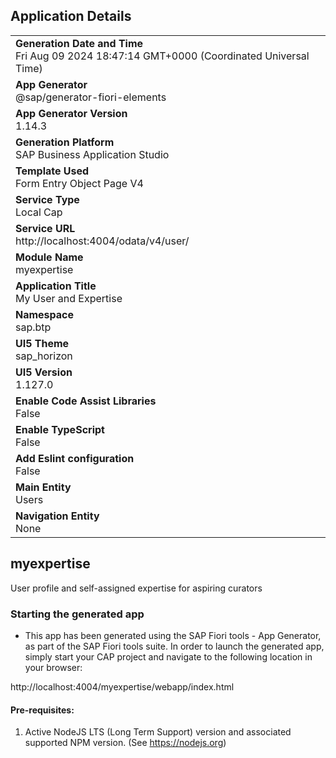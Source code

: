 ## Application Details
|               |
| ------------- |
|**Generation Date and Time**<br>Fri Aug 09 2024 18:47:14 GMT+0000 (Coordinated Universal Time)|
|**App Generator**<br>@sap/generator-fiori-elements|
|**App Generator Version**<br>1.14.3|
|**Generation Platform**<br>SAP Business Application Studio|
|**Template Used**<br>Form Entry Object Page V4|
|**Service Type**<br>Local Cap|
|**Service URL**<br>http://localhost:4004/odata/v4/user/|
|**Module Name**<br>myexpertise|
|**Application Title**<br>My User and Expertise|
|**Namespace**<br>sap.btp|
|**UI5 Theme**<br>sap_horizon|
|**UI5 Version**<br>1.127.0|
|**Enable Code Assist Libraries**<br>False|
|**Enable TypeScript**<br>False|
|**Add Eslint configuration**<br>False|
|**Main Entity**<br>Users|
|**Navigation Entity**<br>None|

## myexpertise

User profile and self-assigned expertise for aspiring curators 

### Starting the generated app

-   This app has been generated using the SAP Fiori tools - App Generator, as part of the SAP Fiori tools suite.  In order to launch the generated app, simply start your CAP project and navigate to the following location in your browser:

http://localhost:4004/myexpertise/webapp/index.html

#### Pre-requisites:

1. Active NodeJS LTS (Long Term Support) version and associated supported NPM version.  (See https://nodejs.org)


